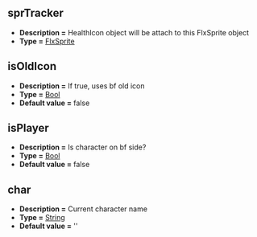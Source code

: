 ## sprTracker
* **Description =** HealthIcon object will be attach to this FlxSprite object
* **Type =** [FlxSprite](https://api.haxeflixel.com/flixel/FlxSprite.html)

## isOldIcon
* **Description =** If true, uses bf old icon
* **Type =** [Bool](https://api.haxeflixel.com/Bool.html)
* **Default value =** false

## isPlayer
* **Description =** Is character on bf side?
* **Type =** [Bool](https://api.haxeflixel.com/Bool.html)
* **Default value =** false

## char
* **Description =** Current character name
* **Type =** [String](https://api.haxeflixel.com/String.html)
* **Default value =** ''

